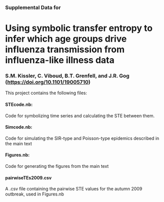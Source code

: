 ### Supplemental Data for

# Using symbolic transfer entropy to infer which age groups drive influenza transmission from influenza-like illness data

### S.M. Kissler, C. Viboud, B.T. Grenfell, and J.R. Gog (https://doi.org/10.1101/19005710)

This project contains the following files: 

#### STEcode.nb:
Code for symbolizing time series and calculating the STE between them. 

#### Simcode.nb: 
Code for simulating the SIR-type and Poisson-type epidemics described in the main text

#### Figures.nb: 
Code for generating the figures from the main text 

#### pairwiseTEs2009.csv
A .csv file containing the pairwise STE values for the autumn 2009 outbreak, used in Figures.nb
